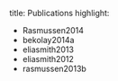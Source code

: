 title: Publications
highlight:
  - Rasmussen2014
  - bekolay2014a
  - eliasmith2013
  - eliasmith2012
  - rasmussen2013b
